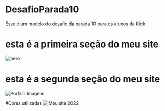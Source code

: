 # DesafioParada10
Esse é um modelo do desafio da parada 10 para os alunos da Kick.

# esta é a primeira seção do meu site
![hero](https://user-images.githubusercontent.com/24756809/169302677-c6c19c17-cfb1-4fa2-8582-48270ebd9c81.png)

# esta é a segunda seção do meu site
![Porfilio Imagens](https://user-images.githubusercontent.com/24756809/169302690-d479e064-b560-4463-a381-d6843ed8370f.png)

#Cores utilizadas
![Meu site 2022](https://user-images.githubusercontent.com/24756809/169300326-2ef4f1d3-aa44-4b32-9df4-020a885298e7.png)

